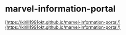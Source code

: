 # marvel-information-portal
[https://kirill1991okt.github.io/marvel-information-portal/](https://kirill1991okt.github.io/marvel-information-portal/)
